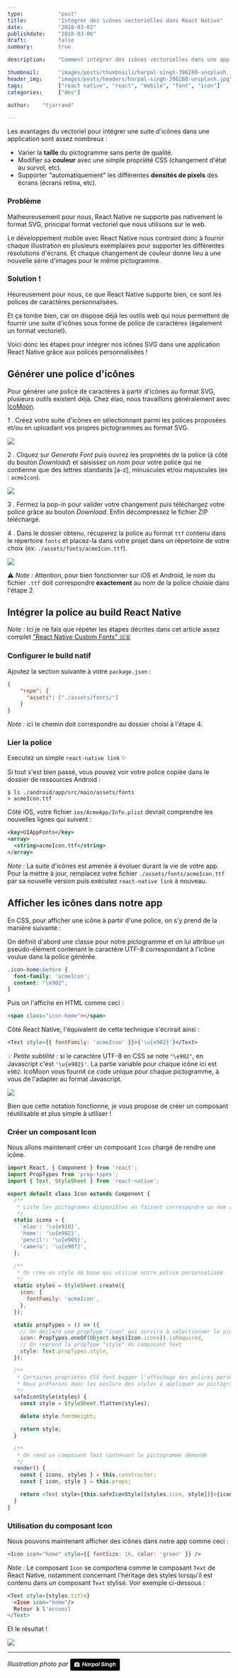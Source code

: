 ```yaml
---
type:           "post"
title:          "Intégrer des icônes vectorielles dans React Native"
date:           "2018-03-02"
publishdate:    "2018-03-06"
draft:          false
summary:        true

description:    "Comment intégrer des icônes vectorielles dans une app React Native grâce à une police de caractères personnalisée."

thumbnail:      "images/posts/thumbnails/harpal-singh-396280-unsplash.jpg"
header_img:     "images/posts/headers/harpal-singh-396280-unsplash.jpg"
tags:           ["react native", "react", "mobile", "font", "icon"]
categories:     ["dev"]

author:    "tjarrand"

---
```


Les avantages du vectoriel pour intégrer une suite d'icônes dans une application sont assez nombreux :

- Varier la __taille__ du pictogramme sans perte de qualité.
- Modifier sa __couleur__ avec une simple propriété CSS (changement d'état au survol, etc).
- Supporter "automatiquement" les différentes __densités de pixels__ des écrans (écrans retina, etc).

### Problème

Malheureusement pour nous, React Native ne supporte pas nativement le format SVG, principal format vectoriel que nous utilisons sur le web.

Le développement mobile avec React Native nous contraint donc à fournir chaque illustration en plusieurs exemplaires pour supporter les différentes résolutions d'écrans. Et chaque changement de couleur donne lieu à une nouvelle série d'images pour le même pictogramme.

### Solution !

Heureusement pour nous, ce que React Native supporte bien, ce sont les polices de caractères personnalisées.

Et ça tombe bien, car on dispose déjà les outils web qui nous permettent de fournir une suite d'icônes sous forme de police de caractères (également un format vectoriel).

Voici donc les étapes pour intégrer nos icônes SVG dans une application React Native grâce aux polices personnalisées !

## Générer une police d'icônes

Pour générer une police de caractères à partir d'icônes au format SVG, plusieurs outils existent déjà.
Chez élao, nous travaillons généralement avec [IcoMoon](https://icomoon.io/app/#/select).

1 . Créez votre suite d'icônes en sélectionnant parmi les polices proposées et/ou en uploadant vos propres pictogrammes au format SVG.

![](images/posts/2018/react-native-font-icon/compose_font.png)

2 . Cliquez sur _Generate Font_ puis ouvrez les propriétés de la police (à côté du bouton _Download_) et saisissez un nom pour votre police qui ne contienne que des lettres standards [a-z], minuscules et/ou majuscules (ex : `acmeIcon`).

![](images/posts/2018/react-native-font-icon/customize_font_name.png)

3 . Fermez la pop-in pour valider votre changement puis téléchargez votre police grâce au bouton _Download_. Enfin décompressez le fichier ZIP téléchargé.

4 . Dans le dossier obtenu, récuperez la police au format `ttf` contenu dans le répertoire `fonts` et placez-la dans votre projet dans un répertoire de votre choix (ex: `./assets/fonts/acmeIcon.ttf`).

![](images/posts/2018/react-native-font-icon/icon.ttf.png)

⚠️ _Note :_ Attention, pour bien fonctionner sur iOS et Android, le nom du fichier `.ttf` doit correspondre __exactement__ au nom de la police choisie dans l'étape 2.

## Intégrer la police au build React Native

_Note :_ Ici je ne fais que répéter les étapes décrites dans cet article assez complet ["React Native Custom Fonts" 🇬🇧](https://medium.com/react-native-training/react-native-custom-fonts-ccc9aacf9e5e)

### Configurer le build natif

Ajoutez la section suivante à votre `package.json` :

```json
{
    "rnpm": {
      "assets": ["./assets/fonts/"]
    }
}
```

_Note :_ ici le chemin doit correspondre au dossier choisi à l'étape 4.

### Lier la police

Executez un simple `react-native link` ✨

Si tout s'est bien passé, vous pouvez voir votre police copiée dans le dossier de ressources Android :

```
$ ls ./android/app/src/main/assets/fonts
> acmeIcon.ttf
```

Côté iOS, votre fichier `ios/AcmeApp/Info.plist` devrait comprendre les nouvelles lignes qui suivent :

```xml
<key>UIAppFonts</key>
<array>
  <string>acmeIcon.ttf</string>
</array>
```

_Note :_ La suite d'icônes est amenée à évoluer durant la vie de votre app. Pour la mettre à jour, remplacez votre fichier `./assets/fonts/acmeIcon.ttf` par sa nouvelle version puis exécutez `react-native link` à nouveau.

## Afficher les icônes dans notre app

En CSS, pour afficher une icône à partir d'une police, on s'y prend de la manière suivante :

On définit d'abord une classe pour notre pictogramme et on lui attribue un pseudo-élément contenant le caractère UTF-8 correspondant à l'icône voulue dans la police générée.

```css
.icon-home:before {
  font-family: 'acmeIcon';
  content: "\e902";
}
```

Puis on l'affiche en HTML comme ceci :

```html
<span class="icon-home"></span>
```

Côté React Native, l'équivalent de cette technique s'écrirait ainsi :

```jsx
<Text style={{ fontFamily: 'acmeIcon' }}>{'\u{e902}'}</Text>
```

💡 _Petite subtilité :_ si le caractère UTF-8 en CSS se note `"\e902"`, en Javascript c'est `'\u{e902}'`.
La partie variable pour chaque icône ici est `e902`. IcoMoon vous fournit ce code unique pour chaque pictogramme, à vous de l'adapter au format Javascript.

![](images/posts/2018/react-native-font-icon/icon_code.png)

Bien que cette notation fonctionne, je vous propose de créer un composant réutilisable et plus simple à utiliser !

### Créer un composant Icon

Nous allons maintenant créer un composant `Icon` chargé de rendre une icône.

```javascript
import React, { Component } from 'react';
import PropTypes from 'prop-types';
import { Text, StyleSheet } from 'react-native';

export default class Icon extends Component {
  /**
   * Liste les pictogrames disponibles en faisant correspondre un nom à chaque code UTF8
   */
  static icons = {
    'elao': '\u{e910}',
    'home': '\u{e902}',
    'pencil': '\u{e905}',
    'camera': '\u{e90f}',
  };

  /**
   * On crée un style de base qui utilise notre police personnalisée
   */
  static styles = StyleSheet.create({
    icon: {
      fontFamily: 'acmeIcon',
    },
  });

  static propTypes = () => ({
    // On déclare une propType "icon" qui servira à sélectionner le pictogramme
    icon: PropTypes.oneOf(Object.keys(Icon.icons)).isRequired,
    // On reprend la propType "style" du composant Text
    style: Text.propTypes.style,
  });

  /**
   * Certaines propriétés CSS font bugger l'affichage des polices personnalisées sur Android.
   * Nous préférons donc les exclure des styles à appliquer au pictogramme.
   */
  safeIconStyle(styles) {
    const style = StyleSheet.flatten(styles);

    delete style.fontWeight;

    return style;
  }

  /**
   * On rend un composant Text contenant le pictogramme demandé
   */
  render() {
    const { icons, styles } = this.constructor;
    const { icon, style } = this.props;

    return <Text style={this.safeIconStyle([styles.icon, style])}>{icons[icon]}</Text>;
  }
}
```

### Utilisation du composant Icon

Nous pouvons maintenant afficher des icônes dans notre app comme ceci :

```jsx
<Icon icon="home" style={{ fontSize: 16, color: 'green' }} />
```

_Note :_ Le composant `Icon` se comportera comme le composant `Text` de React Native, notamment concernant l'héritage des styles lorsqu'il est contenu dans un composant `Text` stylisé. Voir exemple ci-dessous :

```jsx
<Text style={styles.title}
  <Icon icon="home"/>
  Retour à l'accueil
</Text>
```

Et le résultat !

![](images/posts/2018/react-native-font-icon/result.png)

---

<em>Illustration photo par <em><a style="background-color:black;color:white;text-decoration:none;padding:4px 6px;font-family:-apple-system, BlinkMacSystemFont, &quot;San Francisco&quot;, &quot;Helvetica Neue&quot;, Helvetica, Ubuntu, Roboto, Noto, &quot;Segoe UI&quot;, Arial, sans-serif;font-size:12px;font-weight:bold;line-height:1.2;display:inline-block;border-radius:3px;" href="https://unsplash.com/@aquatium?utm_medium=referral&amp;utm_campaign=photographer-credit&amp;utm_content=creditBadge" target="_blank" rel="noopener noreferrer" title="Download free do whatever you want high-resolution photos from Harpal Singh"><span style="display:inline-block;padding:2px 3px;"><svg xmlns="http://www.w3.org/2000/svg" style="height:12px;width:auto;position:relative;vertical-align:middle;top:-1px;fill:white;" viewBox="0 0 32 32"><title>unsplash-logo</title><path d="M20.8 18.1c0 2.7-2.2 4.8-4.8 4.8s-4.8-2.1-4.8-4.8c0-2.7 2.2-4.8 4.8-4.8 2.7.1 4.8 2.2 4.8 4.8zm11.2-7.4v14.9c0 2.3-1.9 4.3-4.3 4.3h-23.4c-2.4 0-4.3-1.9-4.3-4.3v-15c0-2.3 1.9-4.3 4.3-4.3h3.7l.8-2.3c.4-1.1 1.7-2 2.9-2h8.6c1.2 0 2.5.9 2.9 2l.8 2.4h3.7c2.4 0 4.3 1.9 4.3 4.3zm-8.6 7.5c0-4.1-3.3-7.5-7.5-7.5-4.1 0-7.5 3.4-7.5 7.5s3.3 7.5 7.5 7.5c4.2-.1 7.5-3.4 7.5-7.5z"></path></svg></span><span style="display:inline-block;padding:2px 3px;">Harpal Singh</span></a>
